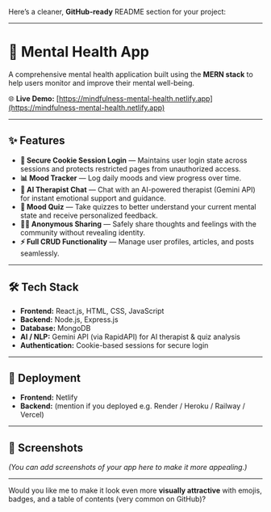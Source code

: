 Here’s a cleaner, **GitHub-ready** README section for your project:

---

# 🧠 Mental Health App

A comprehensive mental health application built using the **MERN stack** to help users monitor and improve their mental well-being.

🌐 **Live Demo:** [https://mindfulness-mental-health.netlify.app](https://mindfulness-mental-health.netlify.app)

---

## ✨ Features

* **🔐 Secure Cookie Session Login** — Maintains user login state across sessions and protects restricted pages from unauthorized access.
* **📊 Mood Tracker** — Log daily moods and view progress over time.
* **🤖 AI Therapist Chat** — Chat with an AI-powered therapist (Gemini API) for instant emotional support and guidance.
* **🧩 Mood Quiz** — Take quizzes to better understand your current mental state and receive personalized feedback.
* **🕵️‍♀️ Anonymous Sharing** — Safely share thoughts and feelings with the community without revealing identity.
* **⚡ Full CRUD Functionality** — Manage user profiles, articles, and posts seamlessly.

---

## 🛠️ Tech Stack

* **Frontend:** React.js, HTML, CSS, JavaScript
* **Backend:** Node.js, Express.js
* **Database:** MongoDB
* **AI / NLP:** Gemini API (via RapidAPI) for AI therapist & quiz analysis
* **Authentication:** Cookie-based sessions for secure login

---

## 🚀 Deployment

* **Frontend:** Netlify
* **Backend:** (mention if you deployed e.g. Render / Heroku / Railway / Vercel)

---

## 📸 Screenshots

*(You can add screenshots of your app here to make it more appealing.)*

---

Would you like me to make it look even more **visually attractive** with emojis, badges, and a table of contents (very common on GitHub)?
